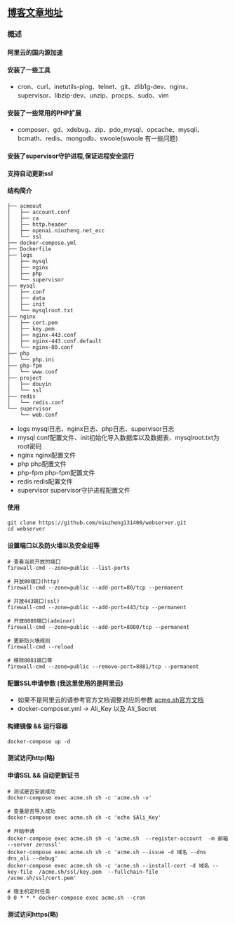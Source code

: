 ##  [博客文章地址](https://niuzheng.net/archives/3114/)


### 概述
#### 阿里云的国内源加速
#### 安装了一些工具
- cron、curl、inetutils-ping、telnet、git、zlib1g-dev、nginx、supervisor、libzip-dev、unzip、procps、sudo、vim
#### 安装了一些常用的PHP扩展
- composer、gd、xdebug、zip、pdo_mysql、opcache、mysqli、bcmath、redis、mongodb、swoole(swoole 有一些问题)
#### 安装了supervisor守护进程,保证进程安全运行
#### 支持自动更新ssl
#### 结构简介

```text
├── acmeout
│   ├── account.conf
│   ├── ca
│   ├── http.header
│   ├── openai.niuzheng.net_ecc
│   └── ssl
├── docker-compose.yml
├── Dockerfile
├── logs
│   ├── mysql
│   ├── nginx
│   ├── php
│   └── supervisor
├── mysql
│   ├── conf
│   ├── data
│   ├── init
│   └── mysqlroot.txt
├── nginx
│   ├── cert.pem
│   ├── key.pem
│   ├── nginx-443.conf
│   ├── nginx-443.conf.default
│   └── nginx-80.conf
├── php
│   └── php.ini
├── php-fpm
│   └── www.conf
├── project
│   ├── douyin
│   └── ssl
├── redis
│   └── redis.conf
└── supervisor
    └── web.conf

```

- logs        mysql日志、nginx日志、php日志、supervisor日志
- mysql       conf配置文件、init初始化导入数据库以及数据表、mysqlroot.txt为root密码
- nginx       nginx配置文件
- php         php配置文件
- php-fpm     php-fpm配置文件
- redis       redis配置文件
- supervisor  supervisor守护进程配置文件



#### 使用

```shell
git clone https://github.com/niuzheng131400/webserver.git
cd webserver
```

#### 设置端口以及防火墙以及安全组等
```shell
# 查看当前开放的端口
firewall-cmd --zone=public --list-ports

# 开放80端口(http)
firewall-cmd --zone=public --add-port=80/tcp --permanent

# 开放443端口(ssl)
firewall-cmd --zone=public --add-port=443/tcp --permanent

# 开放8080端口(adminer)
firewall-cmd --zone=public --add-port=8080/tcp --permanent

# 更新防火墙规则
firewall-cmd --reload

# 移除8081端口等
firewall-cmd --zone=public --remove-port=8081/tcp --permanent

```

#### 配置SSL申请参数 (我这里使用的是阿里云)
- 如果不是阿里云的请参考官方文档调整对应的参数 [acme.sh官方文档](https://github.com/acmesh-official/acme.sh/wiki/说明)
- docker-composer.yml  -> Ali_Key 以及 Ali_Secret

#### 构建镜像 && 运行容器

```shell
docker-compose up -d
```

#### 测试访问http(略)

#### 申请SSL && 自动更新证书
```shell
# 测试是否安装成功
docker-compose exec acme.sh sh -c 'acme.sh -v'

# 变量是否导入成功
docker-compose exec acme.sh sh -c 'echo $Ali_Key'

# 开始申请
docker-compose exec acme.sh sh -c 'acme.sh  --register-account  -m 邮箱 --server zerossl'
docker-compose exec acme.sh sh -c 'acme.sh --issue -d 域名 --dns  dns_ali --debug'
docker-compose exec acme.sh sh -c 'acme.sh --install-cert -d 域名 --key-file  /acme.sh/ssl/key.pem  --fullchain-file /acme.sh/ssl/cert.pem'

# 宿主机定时任务
0 0 * * * docker-compose exec acme.sh --cron
```

#### 测试访问https(略)
